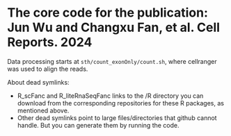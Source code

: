 # The core code for the publication: Jun Wu and Changxu Fan, et al. Cell Reports. 2024
Data processing starts at `sth/count_exonOnly/count.sh`, where cellranger was used to align the reads.

About dead symlinks:
* R_scFanc and R_liteRnaSeqFanc links to the /R directory you can download from the corresponding repositories for these R packages, as mentioned above.
* Other dead symlinks point to large files/directories that github cannot handle. But you can generate them by running the code.
  
